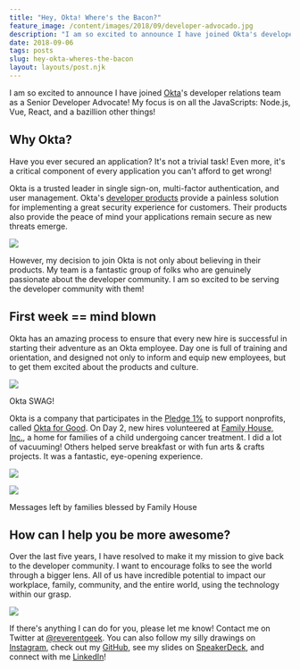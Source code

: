 ```yaml
---
title: "Hey, Okta! Where's the Bacon?"
feature_image: /content/images/2018/09/developer-advocado.jpg
description: "I am so excited to announce I have joined Okta's developer relations team as a Senior Developer Advocate! My focus is on all the…"
date: 2018-09-06
tags: posts
slug: hey-okta-wheres-the-bacon
layout: layouts/post.njk
---
```


I am so excited to announce I have joined [Okta](https://developer.okta.com/)'s developer relations team as a Senior Developer Advocate! My focus is on all the JavaScripts: Node.js, Vue, React, and a bazillion other things!

## Why Okta?

Have you ever secured an application? It's not a trivial task! Even more, it's a critical component of every application you can't afford to get wrong!

Okta is a trusted leader in single sign-on, multi-factor authentication, and user management. Okta's [developer products](https://developer.okta.com/product/) provide a painless solution for implementing a great security experience for customers. Their products also provide the peace of mind your applications remain secure as new threats emerge.

![](/content/images/2018/09/reverentgeek-okta.jpg)

However, my decision to join Okta is not only about believing in their products. My team is a fantastic group of folks who are genuinely passionate about the developer community. I am so excited to be serving the developer community with them!

## First week == mind blown

Okta has an amazing process to ensure that every new hire is successful in starting their adventure as an Okta employee. Day one is full of training and orientation, and designed not only to inform and equip new employees, but to get them excited about the products and culture.

![](/content/images/2018/09/okta-swag.jpg)

Okta SWAG!

Okta is a company that participates in the [Pledge 1%](https://pledge1percent.org/) to support nonprofits, called [Okta for Good](https://www.okta.com/okta-for-good/). On Day 2, new hires volunteered at [Family House, Inc.](https://familyhouseinc.org/), a home for families of a child undergoing cancer treatment. I did a lot of vacuuming! Others helped serve breakfast or with fun arts & crafts projects. It was a fantastic, eye-opening experience.

![](/content/images/2018/09/family-house-volunteers.jpg)

![](/content/images/2018/09/family-house.jpg)

Messages left by families blessed by Family House

## How can I help you be more awesome?

Over the last five years, I have resolved to make it my mission to give back to the developer community. I want to encourage folks to see the world through a bigger lens. All of us have incredible potential to impact our workplace, family, community, and the entire world, using the technology within our grasp.

![](/content/images/2018/09/you-dont-need-permission2.jpg)

If there's anything I can do for you, please let me know! Contact me on Twitter at [@reverentgeek](https://twitter.com/reverentgeek). You can also follow my silly drawings on [Instagram](https://instagram.com/reverentgeek), check out my [GitHub](https://github.com/reverentgeek), see my slides on [SpeakerDeck](https://speakerdeck.com/reverentgeek), and connect with me [LinkedIn](https://www.linkedin.com/in/davidneal)!
